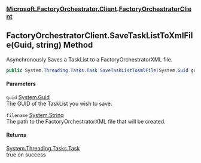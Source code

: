 ### [Microsoft.FactoryOrchestrator.Client](Microsoft_FactoryOrchestrator_Client.md 'Microsoft.FactoryOrchestrator.Client').[FactoryOrchestratorClient](Microsoft_FactoryOrchestrator_Client_FactoryOrchestratorClient.md 'Microsoft.FactoryOrchestrator.Client.FactoryOrchestratorClient')
## FactoryOrchestratorClient.SaveTaskListToXmlFile(Guid, string) Method
Asynchronously Saves a TaskList to a FactoryOrchestratorXML file.  
```csharp
public System.Threading.Tasks.Task SaveTaskListToXmlFile(System.Guid guid, string filename);
```
#### Parameters
<a name='Microsoft_FactoryOrchestrator_Client_FactoryOrchestratorClient_SaveTaskListToXmlFile(System_Guid_string)_guid'></a>
`guid` [System.Guid](https://docs.microsoft.com/en-us/dotnet/api/System.Guid 'System.Guid')  
The GUID of the TaskList you wish to save.
  
<a name='Microsoft_FactoryOrchestrator_Client_FactoryOrchestratorClient_SaveTaskListToXmlFile(System_Guid_string)_filename'></a>
`filename` [System.String](https://docs.microsoft.com/en-us/dotnet/api/System.String 'System.String')  
The path to the FactoryOrchestratorXML file that will be created.
  
#### Returns
[System.Threading.Tasks.Task](https://docs.microsoft.com/en-us/dotnet/api/System.Threading.Tasks.Task 'System.Threading.Tasks.Task')  
true on success
